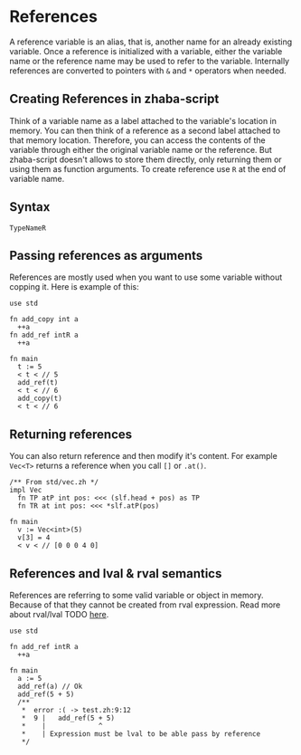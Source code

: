# References

A reference variable is an alias, that is, another name for an already existing variable. Once a reference is initialized with a variable, either the variable name or the reference name may be used to refer to the variable. Internally references are converted to pointers with `&` and `*` operators when needed.

## Creating References in zhaba-script

Think of a variable name as a label attached to the variable's location in memory. You can then think of a reference as a second label attached to that memory location. Therefore, you can access the contents of the variable through either the original variable name or the reference. But zhaba-script doesn't allows to store them directly, only returning them or using them as function arguments. To create reference use `R` at the end of variable name.

## Syntax

```zh
TypeNameR
```

## Passing references as arguments

References are mostly used when you want to use some variable without copping it. Here is example of this:

```zh
use std

fn add_copy int a
  ++a
fn add_ref intR a
  ++a

fn main
  t := 5
  < t < // 5
  add_ref(t)
  < t < // 6
  add_copy(t)
  < t < // 6
```

## Returning references

You can also return reference and then modify it's content. For example `Vec<T>` returns a reference when you call `[]` or `.at()`.

```zh
/** From std/vec.zh */
impl Vec
  fn TP atP int pos: <<< (slf.head + pos) as TP
  fn TR at int pos: <<< *slf.atP(pos)

fn main
  v := Vec<int>(5)
  v[3] = 4
  < v < // [0 0 0 4 0]
```

## References and lval & rval semantics

References are referring to some valid variable or object in memory. Because of that they cannot be created from rval expression. Read more about rval/lval TODO [here]().

```zh
use std

fn add_ref intR a
  ++a

fn main
  a := 5
  add_ref(a) // Ok
  add_ref(5 + 5)
  /**
   *  error :( -> test.zh:9:12
   *  9 |   add_ref(5 + 5)
   *    |             ^
   *    | Expression must be lval to be able pass by reference
   */
```
